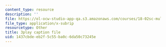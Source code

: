 ```yaml
---
content_type: resource
description: ''
file: https://ol-ocw-studio-app-qa.s3.amazonaws.com/courses/18-02sc-multivariable-calculus-fall-2010/1437cbdeeb2f5c55ba0c6da50c73245e_vnWXYI4UQrs.vtt
file_type: application/x-subrip
resourcetype: Other
title: 3play caption file
uid: 1437cbde-eb2f-5c55-ba0c-6da50c73245e
---
```

